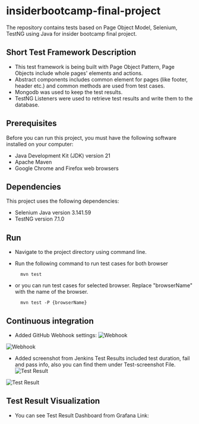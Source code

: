 # insiderbootcamp-final-project



The repository contains tests based on Page Object Model, Selenium, TestNG using Java for insider bootcamp final project.

## Short Test Framework Description

-   This test framework is being built with Page Object Pattern, Page Objects include whole pages' elements and actions.
-   Abstract components includes common element for pages (like footer, header etc.) and common methods are used from test cases.
-   Mongodb was used to keep the test results.
-   TestNG Listeners were used to retrieve test results and write them to the database.

## Prerequisites
Before you can run this project, you must have the following software installed on your computer:
-   Java Development Kit (JDK) version 21
-   Apache Maven
-   Google Chrome and Firefox web browsers

## Dependencies
This project uses the following dependencies:
-   Selenium Java version 3.141.59
-   TestNG version 7.1.0

## Run

-   Navigate to the project directory using command line.
    
-   Run the following command to run test cases for both browser
    
    ```
      mvn test  
    
    ```
    
-   or you can run test cases for selected browser. Replace "browserName" with the name of the browser.    
    ```
      mvn test -P {browserName}
    
    ```
## Continuous integration
- Added GitHub Webhook settings:
![Webhook](https://i.postimg.cc/VNLCRp43/webhooks.png)

![Webhook](https://i.postimg.cc/nhTsCTZT/webhooks2.png)

- Added screenshot from Jenkins Test Results included test duration, fail and pass info, also you can find them under Test-screenshot File.
![Test Result](https://i.postimg.cc/Yq4T4Zpq/Jenkinstestoutput.png)

![Test Result](https://i.postimg.cc/3wrswRNz/Jenkinstestoutput2.png)

## Test Result Visualization 

- You can see Test Result Dashboard from Grafana Link: 